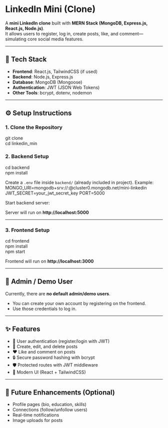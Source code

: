 # LinkedIn Mini (Clone)

A **mini LinkedIn clone** built with **MERN Stack (MongoDB, Express.js, React.js, Node.js)**.  
It allows users to register, log in, create posts, like, and comment—simulating core social media features.  

---

## 🚀 Tech Stack

- **Frontend**: React.js, TailwindCSS (if used)  
- **Backend**: Node.js, Express.js  
- **Database**: MongoDB (Mongoose)  
- **Authentication**: JWT (JSON Web Tokens)  
- **Other Tools**: bcrypt, dotenv, nodemon  

---

## ⚙️ Setup Instructions

### 1. Clone the Repository
git clone <your-repo-url>  
cd linkedin_min  

### 2. Backend Setup
cd backend  
npm install  

Create a `.env` file inside `backend/` (already included in project). Example:  
MONGO_URI=mongodb+srv://<username>:<password>@cluster0.mongodb.net/mini-linkedin
JWT_SECRET=your_jwt_secret_key
PORT=5000


Start backend server:  


Server will run on **http://localhost:5000**

---

### 3. Frontend Setup
cd frontend  
npm install  
npm start  

Frontend will run on **http://localhost:3000**

---

## 👤 Admin / Demo User
Currently, there are **no default admin/demo users**.  
- You can create your own account by registering on the frontend.  
- Use those credentials to log in.  

---

## ✨ Features
- 🔑 User authentication (register/login with JWT)  
- 📝 Create, edit, and delete posts  
- ❤️ Like and comment on posts  
- 🔒 Secure password hashing with bcrypt  
- 🛡️ Protected routes with JWT middleware  
- 🎨 Modern UI (React + TailwindCSS)  

---

## 📌 Future Enhancements (Optional)
- Profile pages (bio, education, skills)  
- Connections (follow/unfollow users)  
- Real-time notifications  
- Image uploads for posts  

